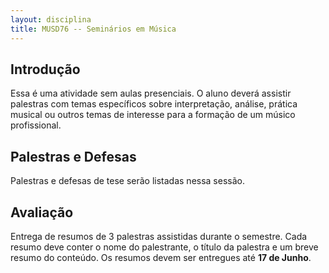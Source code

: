 ```yaml
---
layout: disciplina
title: MUSD76 -- Seminários em Música
---
```


## Introdução

Essa é uma atividade sem aulas presenciais. O aluno deverá assistir
palestras com temas específicos sobre interpretação, análise, prática
musical ou outros temas de interesse para a formação de um músico
profissional.

## Palestras e Defesas

Palestras e defesas de tese serão listadas nessa sessão.

## Avaliação

Entrega de resumos de 3 palestras assistidas durante o semestre. Cada
resumo deve conter o nome do palestrante, o título da palestra e um
breve resumo do conteúdo. Os resumos devem ser entregues até **17 de
Junho**.
